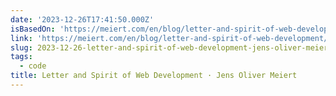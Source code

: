 ```yaml
---
date: '2023-12-26T17:41:50.000Z'
isBasedOn: 'https://meiert.com/en/blog/letter-and-spirit-of-web-development/'
link: 'https://meiert.com/en/blog/letter-and-spirit-of-web-development/'
slug: 2023-12-26-letter-and-spirit-of-web-development-jens-oliver-meiert
tags:
  - code
title: Letter and Spirit of Web Development · Jens Oliver Meiert
---
```


